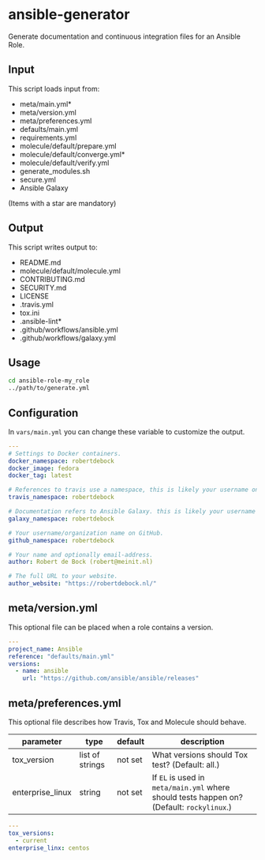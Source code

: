 # ansible-generator

Generate documentation and continuous integration files for an Ansible Role.

## Input

This script loads input from:

- meta/main.yml*
- meta/version.yml
- meta/preferences.yml
- defaults/main.yml
- requirements.yml
- molecule/default/prepare.yml
- molecule/default/converge.yml*
- molecule/default/verify.yml
- generate_modules.sh
- secure.yml
- Ansible Galaxy

(Items with a star are mandatory)

## Output

This script writes output to:

- README.md
- molecule/default/molecule.yml
- CONTRIBUTING.md
- SECURITY.md
- LICENSE
- .travis.yml
- tox.ini
- .ansible-lint*
- .github/workflows/ansible.yml
- .github/workflows/galaxy.yml

## Usage

```bash
cd ansible-role-my_role
../path/to/generate.yml
```

## Configuration

In `vars/main.yml` you can change these variable to customize the output.

```yaml
---
# Settings to Docker containers.
docker_namespace: robertdebock
docker_image: fedora
docker_tag: latest

# References to travis use a namespace, this is likely your username on Travis.
travis_namespace: robertdebock

# Documentation refers to Ansible Galaxy. this is likely your username on Galaxy.
galaxy_namespace: robertdebock

# Your username/organization name on GitHub.
github_namespace: robertdebock

# Your name and optionally email-address.
author: Robert de Bock (robert@meinit.nl)

# The full URL to your website.
author_website: "https://robertdebock.nl/"
```

## meta/version.yml

This optional file can be placed when a role contains a version.

```yaml
---
project_name: Ansible
reference: "defaults/main.yml"
versions:
  - name: ansible
    url: "https://github.com/ansible/ansible/releases"
```

## meta/preferences.yml

This optional file describes how Travis, Tox and Molecule should behave.

|parameter       |type           |default|description|
|----------------|---------------|-------|-----------|
|tox_version     |list of strings|not set|What versions should Tox test? (Default: all.)|
|enterprise_linux|string         |not set|If `EL` is used in `meta/main.yml` where should tests happen on? (Default: `rockylinux`.)


```yaml
---
tox_versions:
  - current
enterprise_linx: centos
```

